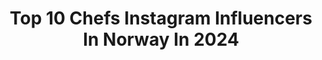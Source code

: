 ---
title: Top 10 Chefs Instagram Influencers In Norway In 2024
description: >-
  Find top chefs Instagram influencers in Norway in 2024. Most popular hashtags: #michelin #norway #matglede #homemade.
platform: Instagram
hits: 8
text_top: Discover the top-rated Instagram influencers on inBeat.
text_bottom: Our platform has 8 Instagram influencers like this in Norway for you to collaborate.
profiles:
  - username: "christerrodseth"
    fullname: >-
      Christer Rødseth
    bio: >-
      🍴Head chef @vaaghals_restaurant 🍴Co owner @code_restaurant 🍴Host for Matsjokket @nrk 🍴En bit av Norge, TV2 - 2021 Kontakt: post@christerrodseth.no
    location: "Norway"
    followers: 11977
    engagement: 857
    commentsToLikes: 0.027024
    id: ck8t4mu617cep0j78jult353j
    verified: false
    hashtags: "#godmorgennorge, #reinsdyr, #newscandinaviancooking, #norskmat"
  - username: "n0rdavinden"
    fullname: >-
      FREDRIK HAGEN
    bio: >-
      🎬 Norwegian Gaming Youtuber 🍔 Educated Chéf in Norway 👇 Link to YOUTUBE channel in bio 💙 Team NOCCO Norway 🎮 Playstation ambassador 💕G
    location: "Norway"
    followers: 9017
    engagement: 817
    commentsToLikes: 0.022416
    id: ck5ccst4uhy650i115lo7dqkg
    verified: false
    hashtags: "#annonse, #stormenstemning"
  - username: "kontrast_mikael"
    fullname: >-
      Mikael Svensson
    bio: >-
      Restaurant Kontrast 1 michelin ⭐️ Modern Nordic restaurant. Proud owner and chef
    location: "Norway"
    followers: 8507
    engagement: 496
    commentsToLikes: 0.045404
    id: ckaorg838n2nj0i78lr801jap
    verified: false
    hashtags: "#sustainability, #staysafe, #michelin, #2017"
  - username: "capnorway"
    fullname: >-
      Christian André Pettersen
    bio: >-
      Norwegian candidate Bocuse d’Or 🥇2020 Bocuse d’Or 🥇2019 Chef of the year 🥉2019 Bocuse d’Or 🥇2018 Bocuse d’Or Forbes 30under30 #LiveYourDream
    location: "Norway"
    followers: 7829
    engagement: 588
    commentsToLikes: 0.022738
    id: ck5bw2q2rkvxf0i116d3trklt
    verified: false
    hashtags: "#arctic, #liveyourdream, #beyond, #polar"
  - username: "ellitsgaard_under"
    fullname: >-
      Nicolai Ellitsgaard
    bio: >-
      Chef @UNDERlindesnes ❉ Michelin Guide 2020
    location: "Norway"
    followers: 18442
    engagement: 273
    commentsToLikes: 0.018090
    id: ck0vwxdg0w1ty0i1986ijoge3
    verified: false
    hashtags: "#underlindesnes, #whiteguide, #underwater, #michelinstar"
  - username: "sidraomarr"
    fullname: >-
      
    bio: >-
      
    location: "Norway"
    followers: 21
    engagement: 189649
    commentsToLikes: 0.240447
    id: ck9wgfv4yt8iu0j78cqctl671
    verified: false
    hashtags: "#myramzanposts, #vegrecipesofindia, #gharkakhana, #ramzanrecipes"
  - username: "interiormerete"
    fullname: >-
      Merete Jæger
    bio: >-
      ▪️Interior with a touch of nature ▪️Sunsets ▪️Maura, Norway🇳🇴
    location: "Norway"
    followers: 71425
    engagement: 848
    commentsToLikes: 0.048202
    id: ck5cc55sbgqp40i11ppxx5cv2
    verified: false
    hashtags: "#color, #table, #window, #terrace"
  - username: "inamariehagen"
    fullname: >-
      Ina Marie Hagen
    bio: >-
      «Matbordet er det eneste stedet der man aldri kjeder seg den første timen.» @inamariehagen
    location: "Norway"
    followers: 5033
    engagement: 829
    commentsToLikes: 0.094825
    id: ckf5n3tzpwmpi0j23d3kc63h2
    verified: false
    hashtags: "#pescetarian, #instafood, #buzzfeedfood, #eatyourveggies"
---